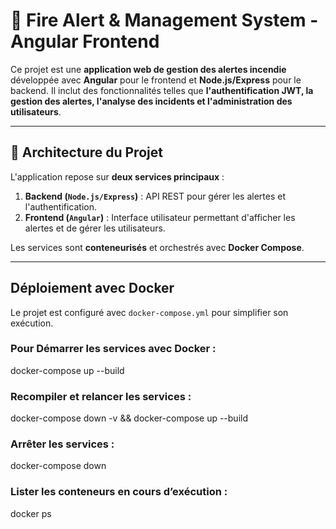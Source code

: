 # 🚀 Fire Alert & Management System - Angular Frontend 

Ce projet est une **application web de gestion des alertes incendie** développée avec **Angular** pour le frontend et **Node.js/Express** pour le backend. Il inclut des fonctionnalités telles que **l'authentification JWT, la gestion des alertes, l'analyse des incidents et l'administration des utilisateurs**.

---

## 📌 Architecture du Projet

L'application repose sur **deux services principaux** :
1. **Backend (`Node.js/Express`)** : API REST pour gérer les alertes et l'authentification.
2. **Frontend (`Angular`)** : Interface utilisateur permettant d'afficher les alertes et de gérer les utilisateurs.

Les services sont **conteneurisés** et orchestrés avec **Docker Compose**.

---

##  Déploiement avec Docker

Le projet est configuré avec `docker-compose.yml` pour simplifier son exécution. 

### Pour Démarrer les services avec Docker :
docker-compose up --build



### Recompiler et relancer les services : 
docker-compose down -v && docker-compose up --build



### Arrêter les services : 
docker-compose down


### Lister les conteneurs en cours d’exécution : 
docker ps
